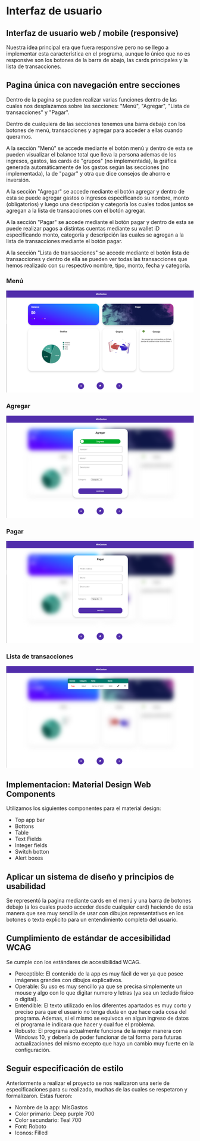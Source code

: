 # Interfaz de usuario

## Interfaz de usuario web / mobile (responsive)

Nuestra idea principal era que fuera responsive pero no se llego a implementar esta característica en el programa, aunque lo único que no es responsive son los botones de la barra de abajo, las cards principales y la lista de transacciones.

## Pagina única con navegación entre secciones

Dentro de la pagina se pueden realizar varias funciones dentro de las cuales nos desplazamos sobre las secciones: "Menú", "Agregar", "Lista de transacciones" y "Pagar".

Dentro de cualquiera de las secciones tenemos una barra debajo con los botones de menú, transacciones y agregar para acceder a ellas cuando queramos.

A la sección "Menú" se accede mediante el botón menú y dentro de esta se pueden visualizar el balance total que lleva la persona ademas de los ingresos, gastos, las cards de "grupos" (no implementada), la gráfica generada automáticamente de los gastos según las secciones (no implementada), la de "pagar" y otra que dice consejos de ahorro e inversión.

A la sección "Agregar" se accede mediante el botón agregar y dentro de esta se puede agregar gastos o ingresos especificando su nombre, monto (obligatorios) y luego una descripción y categoría los cuales todos juntos se agregan a la lista de transacciones con el botón agregar.

A la sección "Pagar" se accede mediante el botón pagar y dentro de esta se puede realizar pagos a distintas cuentas mediante su wallet iD especificando monto, categoría y descripción las cuales se agregan a la lista de transacciones mediante el botón pagar.

A la sección "Lista de transacciones" se accede mediante el botón lista de transacciones y dentro de ella se pueden ver todas las transacciones que hemos realizado con su respectivo nombre, tipo,  monto, fecha y categoría.

### Menú

![](<../.gitbook/assets/menu (1).png>)

### Agregar

![](../.gitbook/assets/agregar.png)

### Pagar

![](../.gitbook/assets/pagar.png)

### Lista de transacciones

![Se agregó un pago como ejemplo para visualizar la representación](<../.gitbook/assets/lista de transacciones.png>)

## Implementacion: Material Design Web Components

Utilizamos los siguientes componentes para el material design:

* Top app bar
* Bottons
* Table
* Text Fields
* Integer fields
* Switch botton
* Alert boxes

## Aplicar un sistema de diseño y principios de usabilidad

Se representó la pagina mediante cards en el menú y una barra de botones debajo (a los cuales puedo acceder desde cualquier card) haciendo de esta manera que sea muy sencilla de usar con dibujos representativos en los botones o texto explicito para un entendimiento completo del usuario.&#x20;

## Cumplimiento de estándar de accesibilidad WCAG

Se cumple con los estándares de accesibilidad WCAG.&#x20;

* Perceptible: El contenido de la app es muy fácil de ver ya que posee imágenes grandes con dibujos explicativos.
* Operable: Su uso es muy sencillo ya que se precisa simplemente un mouse y algo con lo que digitar numero y letras (ya sea un teclado físico o digital).
* Entendible: El texto utilizado en los diferentes apartados es muy corto y preciso para que el usuario no tenga duda en que hace cada cosa del programa. Ademas, si el mismo se equivoca en algun ingreso de datos el programa le indicara que hacer y cual fue el problema.
* Robusto: El programa actualmente funciona de la mejor manera con Windows 10, y debería de poder funcionar de tal forma para futuras actualizaciones del mismo excepto que haya un cambio muy fuerte en la configuración.

## Seguir especificación de estilo

Anteriormente a realizar el proyecto se nos realizaron una serie de especificaciones para su realizado, muchas de las cuales se respetaron y formalizaron. Estas fueron:

* Nombre de la app: MisGastos
* Color primario: Deep purple 700
* Color secundario: Teal 700
* Font: Roboto
* Iconos: Filled

